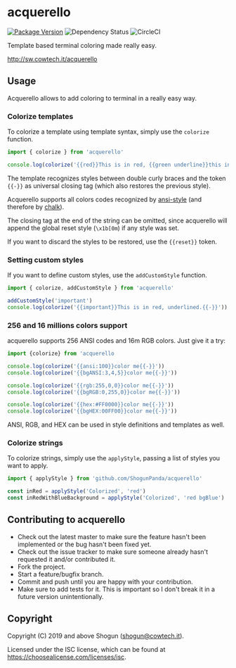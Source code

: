 # acquerello

[![Package Version](https://img.shields.io/npm/v/acquerello.svg)](https://npm.im/acquerello)
![Dependency Status](https://img.shields.io/david/ShogunPanda/acquerello)
![CircleCI](https://img.shields.io/circleci/build/gh/ShogunPanda/acquerello?token=a721161f936393ce2826774e8b89c0785c06967b)

Template based terminal coloring made really easy.

http://sw.cowtech.it/acquerello

## Usage

Acquerello allows to add coloring to terminal in a really easy way.

### Colorize templates

To colorize a template using template syntax, simply use the `colorize` function.

```javascript
import { colorize } from 'acquerello'

console.log(colorize('{{red}}This is in red, {{green underline}}this in green underlined{{-}}, this in red again.'))
```

The template recognizes styles between double curly braces and the token `{{-}}` as universal closing tag (which also restores the previous style).

Acquerello supports all colors codes recognized by [ansi-style](https://npm.im/ansi-styles) (and therefore by [chalk](https://npm.im/chalk)).

The closing tag at the end of the string can be omitted, since acquerello will append the global reset style (`\x1b[0m`) if any style was set.

If you want to discard the styles to be restored, use the `{{reset}}` token.

### Setting custom styles

If you want to define custom styles, use the `addCustomStyle` function.

```javascript
import { colorize, addCustomStyle } from 'acquerello'

addCustomStyle('important')
console.log(colorize('{{important}}This is in red, underlined.{{-}}'))
```

### 256 and 16 millions colors support

acquerello supports 256 ANSI codes and 16m RGB colors. Just give it a try:

```javascript
import {colorize} from 'acquerello

console.log(colorize('{{ansi:100}}color me{{-}}'))
console.log(colorize('{{bgANSI:3,4,5}}color me{{-}}'))

console.log(colorize('{{rgb:255,0,0}}color me{{-}}'))
console.log(colorize('{{bgRGB:0,255,0}}color me{{-}}'))

console.log(colorize('{{hex:#FF0000}}color me{{-}}'))
console.log(colorize('{{bgHEX:00FF00}}color me{{-}}'))
```

ANSI, RGB, and HEX can be used in style definitions and templates as well.

### Colorize strings

To colorize strings, simply use the `applyStyle`, passing a list of styles you want to apply.

```javascript
import { applyStyle } from 'github.com/ShogunPanda/acquerello'

const inRed = applyStyle('Colorized', 'red')
const inRedWithBlueBackground = applyStyle('Colorized', 'red bgBlue')
```

## Contributing to acquerello

- Check out the latest master to make sure the feature hasn't been implemented or the bug hasn't been fixed yet.
- Check out the issue tracker to make sure someone already hasn't requested it and/or contributed it.
- Fork the project.
- Start a feature/bugfix branch.
- Commit and push until you are happy with your contribution.
- Make sure to add tests for it. This is important so I don't break it in a future version unintentionally.

## Copyright

Copyright (C) 2019 and above Shogun (shogun@cowtech.it).

Licensed under the ISC license, which can be found at https://choosealicense.com/licenses/isc.
